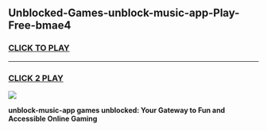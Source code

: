 
## Unblocked-Games-unblock-music-app-Play-Free-bmae4
<h3>
<a href="https://premium76.site?title=unblock-music-app&ref=18A1">CLICK TO PLAY</a></h3>
<hr>

<h3>
<a href="https://premium76.site?title=unblock-music-app&ref=18A1">CLICK 2 PLAY</a>
  
</h3>

<a href="https://premium76.site?title=unblock-music-app&ref=18A1"><img src="https://clearcache.store/games.png"></a>


**unblock-music-app games unblocked: Your Gateway to Fun and Accessible Online Gaming**
